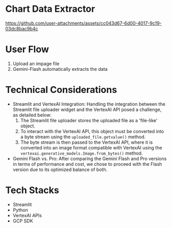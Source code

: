 # Chart Data Extractor
https://github.com/user-attachments/assets/cc043d67-6d00-4017-9c19-03dc8bac9b4c

# User Flow
1. Upload an impage file
2. Gemini-Flash automatically extracts the data

# Technical Considerations
- Streamlit and VertexAI Integration:
  Handling the integration between the Streamlit file uploader widget and the VertexAI API posed a challenge, as detailed below:
    1. The Streamlit file uploader stores the uploaded file as a 'file-like' object.
    2. To interact with the VertexAI API, this object must be converted into a byte stream using the `uploaded_file.getvalue()` method.
    3. The byte stream is then passed to the VertexAI API, where it is converted into an image format compatible with VertexAI using the `vertexai.generative_models.Image.from_bytes()` method.
- Gemini Flash vs. Pro:
  After comparing the Gemini Flash and Pro versions in terms of performance and cost, we chose to proceed with the Flash version due to its optimized balance of both.

# Tech Stacks
- Streamlit
- Python
- VertexAI APIs
- GCP SDK
